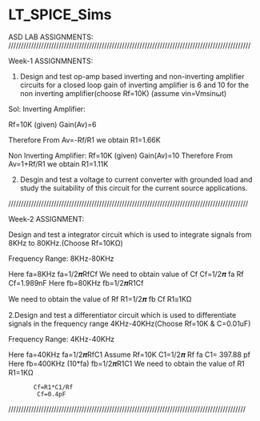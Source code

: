 # LT_SPICE_Sims
ASD LAB ASSIGNMENTS:
////////////////////////////////////////////////////////////////////////////////////////////////

Week-1 ASSIGNMNENTS:
1. Design and test op-amp based inverting and non-inverting amplifier circuits for a closed loop gain of inverting amplifier is 6 and 10 for the non inverting amplifier(choose Rf=10K)
(assume vin=Vmsin⍵t)

Sol:
Inverting Amplifier:

Rf=10K 		(given)
Gain(Av)=6

Therefore From Av=-Rf/R1 we obtain
		R1=1.66K



Non Inverting Amplifier:
        Rf=10K                  (given)
	Gain(Av)=10
 Therefore From Av=1+Rf/R1 we obtain
		R1=1.11K

2. Desgin and test a voltage to current converter with grounded load and study the suitability of this circuit for the current source applications.


///////////////////////////////////////////////////////////////////////////////////////////////

Week-2 ASSIGNMENT:

 Design and test a integrator circuit which is used to integrate signals from 8KHz to 80KHz.(Choose Rf=10KΩ)

Frequency Range: 8KHz-80KHz
	
Here fa=8KHz
  		  fa=1/2𝝅RfCf
 We need to obtain value of Cf
		 Cf=1/2𝝅 fa Rf
                         Cf=1.989nF
Here fb=80KHz
   		 fb=1/2𝝅R1Cf
		
We need to obtain the value of Rf
R1=1/2𝝅 fb Cf
R1≅1KΩ
	
2.Design and test a differentiator circuit  which is used to differentiate signals in the    frequency range 4KHz-40KHz(Choose Rf=10K & C=0.01uF)

Frequency Range: 4KHz-40KHz
	
Here fa=40KHz
  		  fa=1/2𝝅RfC1
Assume Rf=10K
		C1=1/2𝝅 Rf fa
		C1= 397.88 pf
Here fb=400KHz (10*fa)
   		 fb=1/2𝝅R1C1 
We need to obtain the value of R1
R1=1KΩ

           Cf=R1*C1/Rf
			Cf=0.4pF
//////////////////////////////////////////////////////////////////////////////////////////////
